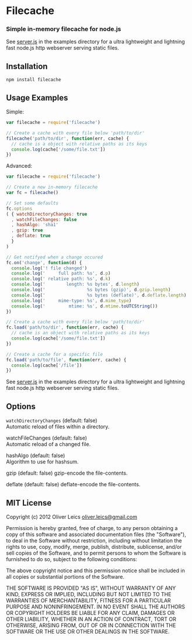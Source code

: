 
Filecache
=========

### Simple in-memory filecache for node.js

See [server.js](https://github.com/oleics/node-filecache/tree/master/examples/server.js)
in the examples directory for a ultra lightweight and lightning
fast node.js http webserver serving static files.

Installation
------------

``npm install filecache``

Usage Examples
--------------

Simple:

```js
var filecache = require('filecache')

// Create a cache with every file below 'path/to/dir'
filecache('path/to/dir', function(err, cache) {
  // cache is a object with relative paths as its keys
  console.log(cache['/some/file.txt'])
})
```

Advanced:

```js
var filecache = require('filecache')

// Create a new in-memory filecache
var fc = filecache()

// Set some defaults
fc.options
( { watchDirectoryChanges: true
  , watchFileChanges: false
  , hashAlgo: 'sha1'
  , gzip: true
  , deflate: true
  }
)

// Get notifyed when a change occured
fc.on('change', function(d) {
  console.log('! file changed')
  console.log('     full path: %s', d.p)
  console.log(' relative path: %s', d.k)
  console.log('        length: %s bytes', d.length)
  console.log('                %s bytes (gzip)', d.gzip.length)
  console.log('                %s bytes (deflate)', d.deflate.length)
  console.log('     mime-type: %s', d.mime_type)
  console.log('         mtime: %s', d.mtime.toUTCString())
})

// Create a cache with every file below 'path/to/dir'
fc.load('path/to/dir', function(err, cache) {
  // cache is an object with relative paths as its keys
  console.log(cache['/some/file.txt'])
})

// Create a cache for a specific file
fc.load('path/to/file', function(err, cache) {
  console.log(cache['/file'])
})
```

See [server.js](https://github.com/oleics/node-filecache/tree/master/examples/server.js)
in the examples directory for a ultra lightweight and lightning
fast node.js http webserver serving static files.

Options
-------

``watchDirectoryChanges`` (default: false)  
Automatic reload of files within a directory.

watchFileChanges (default: false)  
Automatic reload of a changed file.

hashAlgo (default: false)  
Algorithm to use for hashsum.

gzip (default: false)
gzip-encode the file-contents.

deflate (default: false)
deflate-encode the file-contents.

MIT License
-----------

Copyright (c) 2012 Oliver Leics <oliver.leics@gmail.com>

Permission is hereby granted, free of charge, to any person obtaining a copy of this software and associated documentation files (the "Software"), to deal in the Software without restriction, including without limitation the rights to use, copy, modify, merge, publish, distribute, sublicense, and/or sell copies of the Software, and to permit persons to whom the Software is furnished to do so, subject to the following conditions:

The above copyright notice and this permission notice shall be included in all copies or substantial portions of the Software.

THE SOFTWARE IS PROVIDED "AS IS", WITHOUT WARRANTY OF ANY KIND, EXPRESS OR IMPLIED, INCLUDING BUT NOT LIMITED TO THE WARRANTIES OF MERCHANTABILITY, FITNESS FOR A PARTICULAR PURPOSE AND NONINFRINGEMENT. IN NO EVENT SHALL THE AUTHORS OR COPYRIGHT HOLDERS BE LIABLE FOR ANY CLAIM, DAMAGES OR OTHER LIABILITY, WHETHER IN AN ACTION OF CONTRACT, TORT OR OTHERWISE, ARISING FROM, OUT OF OR IN CONNECTION WITH THE SOFTWARE OR THE USE OR OTHER DEALINGS IN THE SOFTWARE.
